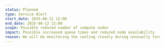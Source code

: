 ```yaml
---
status: Planned
type: Service Alert
start_date: 2025-08-12 12:00
end_date: 2025-08-12 22:00
scope: Possible reduced number of compute nodes 
impact: Possible increased queue times and reduced node availability
reason: We will be monitoring the cooling closely during unusually forecasted high temperatures in the Edinburgh area. If required we will remove a number of compute nodes from service to ensure the cooling infrastructure can operate within required limits
---
```

